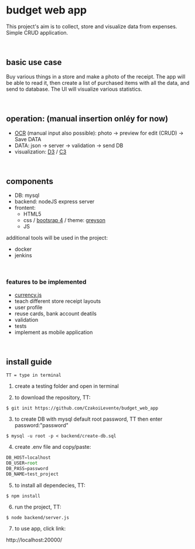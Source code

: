 # budget web app

This project's aim is to collect, store and visualize data from expenses. Simple CRUD application.

<br>

## basic use case

Buy various things in a store and make a photo of the receipt. 
The app will be able to read it, then create a list of purchased items with all the data, and send to database.
The UI will visualize various statistics.

<br>

## operation: (manual insertion onléy for now)
  - [OCR](https://en.wikipedia.org/wiki/Optical_character_recognition) (manual input also possible): photo -> preview for edit (CRUD) -> Save DATA
  - DATA: json -> server -> validation -> send DB
  - visualization: [D3](https://d3js.org/) / [C3](https://c3js.org/)
  
<br>

## components

  - DB: mysql
  - backend: nodeJS express server
  - frontent:
      - HTML5
      - css / [bootsrap 4](https://www.w3schools.com/bootstrap4/default.asp) / theme: [greyson](https://bootstrap.themes.guide/greyson/)
      - JS
  
additional tools will be used in the project:

  - docker
  - jenkins
  
<br>

### features to be implemented

  - [currency.js](https://currency.js.org/)
  - teach different store receipt layouts
  - user profile
  - reuse cards, bank account deatils
  - validation
  - tests  
  - implement as mobile application
  
<br>

## install guide
`TT = type in terminal`

1) create a testing folder and open in terminal

2) to download the repository, TT:

`$ git init https://github.com/CzakoiLevente/budget_web_app` 

3) to create DB with mysql default root password, TT then enter password:"password" 

`$ mysql -u root -p < backend/create-db.sql`

4) create .env file and copy/paste:
```javascript
DB_HOST=localhost
DB_USER=root
DB_PASS=password
DB_NAME=test_project
```
5) to install all dependecies, TT:

`$ npm install`

6) run the project, TT:

`$ node backend/server.js`

7) to use app, click link:

http://localhost:20000/
